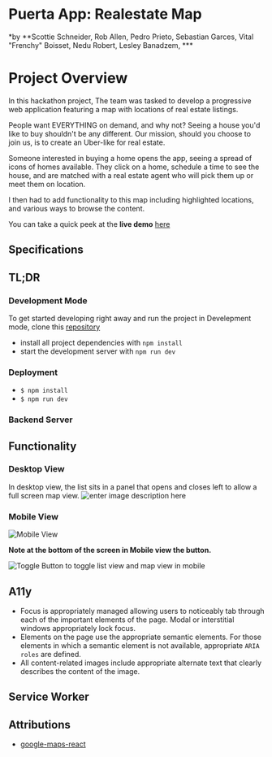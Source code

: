 # Puerta App: Realestate Map 
*by **Scottie Schneider, Rob Allen, Pedro Prieto, Sebastian Garces, Vital "Frenchy" Boisset, Nedu Robert, Lesley Banadzem,  ***


# Project Overview

In this hackathon project, The team was tasked to develop a progressive web application featuring a map with locations of real estate listings.

People want EVERYTHING on demand, and why not? Seeing a house you'd like to buy shouldn't be any different. Our mission, should you choose to join us, is to create an Uber-like for real estate.

Someone interested in buying a home opens the app, seeing a spread of icons of homes available. They click on a home, schedule a time to see the house, and are matched with a real estate agent who will pick them up or meet them on location.

I then had to add functionality to this map including highlighted locations, and various ways to browse the content.



You can take a quick peek at the **live demo** [here](https://puerta-app.herokuapp.com/)

## Specifications

## TL;DR

### Development Mode

To get started developing right away and run the project in Develepment mode, clone this [repository](https://github.com/PuertaApp/puertaApp)
* install all project dependencies with `npm install`
* start the development server with `npm run dev`


### Deployment
 * `$ npm install`
 * `$ npm run dev`

### Backend Server


## Functionality
### Desktop View
In desktop view, the list sits in a panel that opens and closes left to allow a full screen map view.
![enter image description here](https://gph.is/1LlgXtc)

### Mobile View
![Mobile View](https://gph.is/1LlgXtc)

**Note at the bottom of the screen in Mobile view the button.**

![Toggle Button to toggle list view and map view in mobile](https://gph.is/1LlgXtc)


## A11y

 - Focus is appropriately managed allowing users to noticeably tab
   through each of the important elements of the page. Modal or
   interstitial windows appropriately lock focus.
 - Elements on the page use the appropriate semantic elements. For those
   elements in which a semantic element is not available, appropriate
   `ARIA roles`  are defined.
 - All content-related images include appropriate alternate text that
   clearly describes the content of the image.

## Service Worker

## Attributions

 - [google-maps-react](https://github.com/fullstackreact/google-maps-react)

